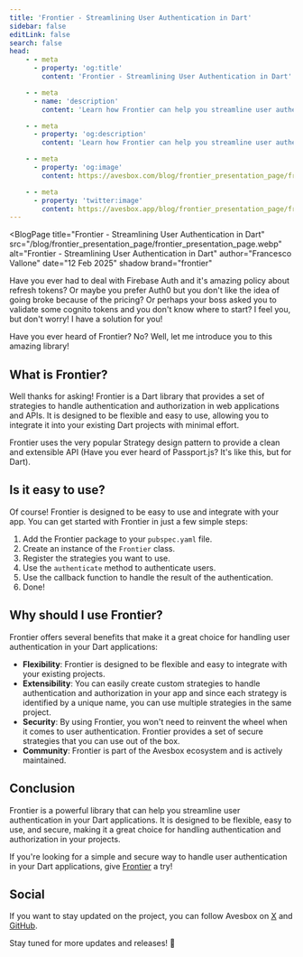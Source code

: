 ```yaml
---
title: 'Frontier - Streamlining User Authentication in Dart'
sidebar: false
editLink: false
search: false
head:
    - - meta
      - property: 'og:title'
        content: 'Frontier - Streamlining User Authentication in Dart'

    - - meta
      - name: 'description'
        content: 'Learn how Frontier can help you streamline user authentication in Dart.'

    - - meta
      - property: 'og:description'
        content: 'Learn how Frontier can help you streamline user authentication in Dart.'

    - - meta
      - property: 'og:image'
        content: https://avesbox.com/blog/frontier_presentation_page/frontier_presentation_page.webp

    - - meta
      - property: 'twitter:image'
        content: https://avesbox.app/blog/frontier_presentation_page/frontier_presentation_page.webp
---
```

<script setup>
	import BlogPage from '../components/blog_page.vue'
</script>

<BlogPage
	title="Frontier - Streamlining User Authentication in Dart"
	src="/blog/frontier_presentation_page/frontier_presentation_page.webp"
	alt="Frontier - Streamlining User Authentication in Dart"
	author="Francesco Vallone"
	date="12 Feb 2025"
	shadow
	brand="frontier"
>

Have you ever had to deal with Firebase Auth and it's amazing policy about refresh tokens? Or maybe you prefer Auth0 but you don't like the idea of going broke because of the pricing? Or perhaps your boss asked you to validate some cognito tokens and you don't know where to start? I feel you, but don't worry! I have a solution for you!

Have you ever heard of Frontier? No? Well, let me introduce you to this amazing library!

## What is Frontier?

Well thanks for asking! Frontier is a Dart library that provides a set of strategies to handle authentication and authorization in web applications and APIs. It is designed to be flexible and easy to use, allowing you to integrate it into your existing Dart projects with minimal effort.

Frontier uses the very popular Strategy design pattern to provide a clean and extensible API (Have you ever heard of Passport.js? It's like this, but for Dart).

## Is it easy to use?

Of course! Frontier is designed to be easy to use and integrate with your app. You can get started with Frontier in just a few simple steps:

1. Add the Frontier package to your `pubspec.yaml` file.
2. Create an instance of the `Frontier` class.
3. Register the strategies you want to use.
4. Use the `authenticate` method to authenticate users.
5. Use the callback function to handle the result of the authentication.
6. Done!

## Why should I use Frontier?

Frontier offers several benefits that make it a great choice for handling user authentication in your Dart applications:

- **Flexibility**: Frontier is designed to be flexible and easy to integrate with your existing projects.
- **Extensibility**: You can easily create custom strategies to handle authentication and authorization in your app and since each strategy is identified by a unique name, you can use multiple strategies in the same project.
- **Security**: By using Frontier, you won't need to reinvent the wheel when it comes to user authentication. Frontier provides a set of secure strategies that you can use out of the box.
- **Community**: Frontier is part of the Avesbox ecosystem and is actively maintained.

## Conclusion

Frontier is a powerful library that can help you streamline user authentication in your Dart applications. It is designed to be flexible, easy to use, and secure, making it a great choice for handling authentication and authorization in your projects.

If you're looking for a simple and secure way to handle user authentication in your Dart applications, give [Frontier](https://frontier.avesbox.com) a try!

## Social

If you want to stay updated on the project, you can follow Avesbox on [X](https://x.com/avesboxx) and [GitHub](https://github.com/avesbox).

Stay tuned for more updates and releases! 🐤

</BlogPage>

